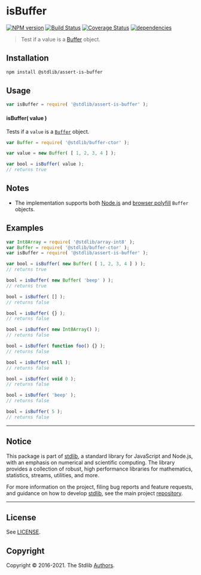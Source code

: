 <!--

@license Apache-2.0

Copyright (c) 2018 The Stdlib Authors.

Licensed under the Apache License, Version 2.0 (the "License");
you may not use this file except in compliance with the License.
You may obtain a copy of the License at

   http://www.apache.org/licenses/LICENSE-2.0

Unless required by applicable law or agreed to in writing, software
distributed under the License is distributed on an "AS IS" BASIS,
WITHOUT WARRANTIES OR CONDITIONS OF ANY KIND, either express or implied.
See the License for the specific language governing permissions and
limitations under the License.

-->

# isBuffer

[![NPM version][npm-image]][npm-url] [![Build Status][test-image]][test-url] [![Coverage Status][coverage-image]][coverage-url] [![dependencies][dependencies-image]][dependencies-url]

> Test if a value is a [Buffer][node-buffer] object.

<section class="installation">

## Installation

```bash
npm install @stdlib/assert-is-buffer
```

</section>

<section class="usage">

## Usage

```javascript
var isBuffer = require( '@stdlib/assert-is-buffer' );
```

#### isBuffer( value )

Tests if a `value` is a [`Buffer`][node-buffer] object.

<!-- TODO: update once Buffer wrapper -->

<!-- eslint-disable no-buffer-constructor -->

```javascript
var Buffer = require( '@stdlib/buffer-ctor' );

var value = new Buffer( [ 1, 2, 3, 4 ] );

var bool = isBuffer( value );
// returns true
```

</section>

<!-- /.usage -->

<section class="notes">

## Notes

-   The implementation supports both [Node.js][node-buffer] and [browser polyfill][browser-buffer] `Buffer` objects.

</section>

<!-- /.notes -->

<section class="examples">

## Examples

<!-- TODO: update once Buffer wrapper -->

<!-- eslint no-undef: "error" -->

<!-- eslint-disable no-buffer-constructor, no-restricted-syntax, no-empty-function -->

```javascript
var Int8Array = require( '@stdlib/array-int8' );
var Buffer = require( '@stdlib/buffer-ctor' );
var isBuffer = require( '@stdlib/assert-is-buffer' );

var bool = isBuffer( new Buffer( [ 1, 2, 3, 4 ] ) );
// returns true

bool = isBuffer( new Buffer( 'beep' ) );
// returns true

bool = isBuffer( [] );
// returns false

bool = isBuffer( {} );
// returns false

bool = isBuffer( new Int8Array() );
// returns false

bool = isBuffer( function foo() {} );
// returns false

bool = isBuffer( null );
// returns false

bool = isBuffer( void 0 );
// returns false

bool = isBuffer( 'beep' );
// returns false

bool = isBuffer( 5 );
// returns false
```

</section>

<!-- /.examples -->


<section class="main-repo" >

* * *

## Notice

This package is part of [stdlib][stdlib], a standard library for JavaScript and Node.js, with an emphasis on numerical and scientific computing. The library provides a collection of robust, high performance libraries for mathematics, statistics, streams, utilities, and more.

For more information on the project, filing bug reports and feature requests, and guidance on how to develop [stdlib][stdlib], see the main project [repository][stdlib].

---

## License

See [LICENSE][stdlib-license].


## Copyright

Copyright &copy; 2016-2021. The Stdlib [Authors][stdlib-authors].

</section>

<!-- /.stdlib -->

<!-- Section for all links. Make sure to keep an empty line after the `section` element and another before the `/section` close. -->

<section class="links">

[npm-image]: http://img.shields.io/npm/v/@stdlib/assert-is-buffer.svg
[npm-url]: https://npmjs.org/package/@stdlib/assert-is-buffer

[test-image]: https://github.com/stdlib-js/assert-is-buffer/actions/workflows/test.yml/badge.svg
[test-url]: https://github.com/stdlib-js/assert-is-buffer/actions/workflows/test.yml

[coverage-image]: https://img.shields.io/codecov/c/github/stdlib-js/assert-is-buffer/main.svg
[coverage-url]: https://codecov.io/github/stdlib-js/assert-is-buffer?branch=main

[dependencies-image]: https://img.shields.io/david/stdlib-js/assert-is-buffer
[dependencies-url]: https://david-dm.org/stdlib-js/assert-is-buffer/main

[stdlib]: https://github.com/stdlib-js/stdlib

[stdlib-authors]: https://github.com/stdlib-js/stdlib/graphs/contributors

[stdlib-license]: https://raw.githubusercontent.com/stdlib-js/assert-is-buffer/main/LICENSE

[node-buffer]: http://nodejs.org/api/buffer.html

[browser-buffer]: https://github.com/feross/buffer

</section>

<!-- /.links -->
